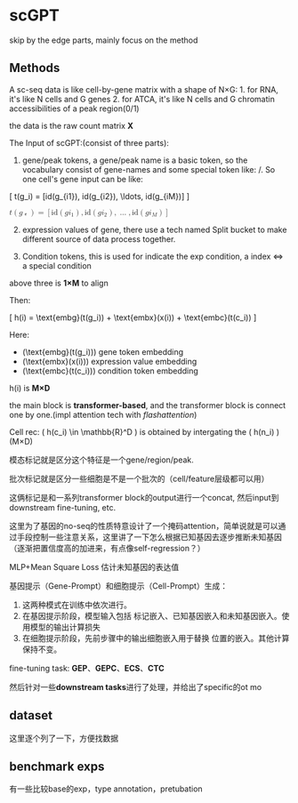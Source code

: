 # scGPT

skip by the edge parts, mainly focus on the method

## Methods

A sc-seq data is like cell-by-gene matrix with a shape of N×G:
    1. for RNA, it's like N cells and G genes
    2. for ATCA,  it's like N cells and G chromatin accessibilities of a peak region(0/1)

the data is the raw count matrix **X**

The Input of scGPT:(consist of three parts):

1. gene/peak tokens, a gene/peak name is a basic token, so the  vocabulary consist of gene-names and some special token like: <cls>/<pad>. So one cell's gene input can be like:

\[ t(g_i) = [id(g_{i1}), id(g_{i2}), \ldots, id(g_{iM})] \]

<math xmlns="http://www.w3.org/1998/Math/MathML">
  <mi>t</mi>
  <mo>(</mo>
  <mi>g</mi>
  <mo>ₑ</mo>
  <mo>)</mo>
  <mo>=</mo>
  <mo>[</mo>
  <mi>id</mi>
  <mo>(</mo>
  <mi>g</mi>
  <msub>
    <mi>i</mi>
    <mn>1</mn>
  </msub>
  <mo>)</mo>
  <mo>,</mo>
  <mi>id</mi>
  <mo>(</mo>
  <mi>g</mi>
  <msub>
    <mi>i</mi>
    <mn>2</mn>
  </msub>
  <mo>)</mo>
  <mo>,</mo>
  <mo>…</mo>
  <mo>,</mo>
  <mi>id</mi>
  <mo>(</mo>
  <mi>g</mi>
  <msub>
    <mi>i</mi>
    <mi>M</mi>
  </msub>
  <mo>)</mo>
  <mo>]</mo>
</math>


2. expression values of gene, there use a tech named Split bucket to make different source of data process together.

3. Condition tokens, this is used for indicate the exp condition, a index <=> a special condition

above three is **1×M** to align

Then: 

\[ h(i) = \text{embg}(t(g_i)) + \text{embx}(x(i)) + \text{embc}(t(c_i)) \]

Here:
- \(\text{embg}(t(g_i))\) gene token embedding
- \(\text{embx}(x(i))\) expression value embedding
- \(\text{embc}(t(c_i))\) condition token embedding

h(i) is **M×D**

the main block is **transformer-based**, and the transformer block is connect one by one.(impl attention tech with *flashattention*)

Cell rec: \( h(c_i) \in \mathbb{R}^D \) is obtained by intergating the \( h(n_i) \) (M×D)

模态标记就是区分这个特征是一个gene/region/peak.

批次标记就是区分一些细胞是不是一个批次的（cell/feature层级都可以用）

这俩标记是和一系列transformer block的output进行一个concat, 然后input到downstream fine-tuning, etc.

这里为了基因的no-seq的性质特意设计了一个掩码attention，简单说就是可以通过手段控制一些注意关系，这里讲了一下怎么根据已知基因去逐步推断未知基因（逐渐把置信度高的加进来，有点像self-regression？）

MLP+Mean Square Loss 估计未知基因的表达值

基因提示（Gene-Prompt）和细胞提示（Cell-Prompt）生成：
1. 这两种模式在训练中依次进行。
2. 在基因提示阶段，模型输入包括 <cls> 标记嵌入、已知基因嵌入和未知基因嵌入。使用模型的输出计算损失
3. 在细胞提示阶段，先前步骤中的输出细胞嵌入用于替换 <cls> 位置的嵌入。其他计算保持不变。

fine-tuning task: **GEP**、**GEPC**、**ECS**、**CTC**

然后针对一些**downstream tasks**进行了处理，并给出了specific的ot mo


## dataset
这里逐个列了一下，方便找数据

## benchmark exps
有一些比较base的exp，type annotation，pretubation





